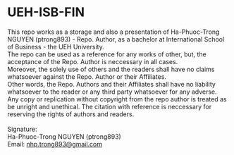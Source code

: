 # UEH-ISB-FIN

This repo works as a storage and also a presentation of Ha-Phuoc-Trong NGUYEN (ptrong893) - Repo. Author, as a bachelor at International School of Business - the UEH University. <br>
The repo can be used as a reference for any works of other, but, the acceptance of the Repo. Author is neccessary in all cases. <br>
Moreover, the solely use of others and the readers shall have no claims whatsoever against the Repo. Author or their Affiliates. <br>
Other words, the Repo. Authors and their Affiliates shall have no liability whatsoever to the reader or any third party whatsoever for any adverse. <br>
Any copy or replication without copyright from the repo author is treated as be unright and unethical. The citation with reference is neccessary for reserving the rights of authors and readers. <br>
<br>
Signature: <br>
Ha-Phuoc-Trong NGUYEN (ptrong893) <br>
Email: nhp.trong893@gmail.com
